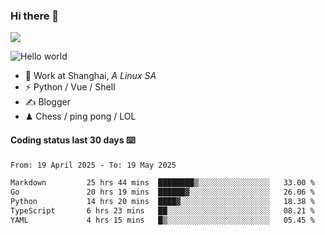 ### Hi there 👋
![](https://komarev.com/ghpvc/?username=Xuhandsome)


<img src="https://github-readme-stats.vercel.app/api?username=XuHandsome&show_icons=true&theme=merko" alt="Hello world">

<br/>

- 🍻  Work at Shanghai, _A Linux SA_
- ⚡  Python / Vue / Shell
- ✍️  Blogger
- ♟  Chess / ping pong / LOL

#### Coding status last 30 days ⌨️

<!--START_SECTION:waka-->

```txt
From: 19 April 2025 - To: 19 May 2025

Markdown         25 hrs 44 mins  ████████▒░░░░░░░░░░░░░░░░   33.00 %
Go               20 hrs 19 mins  ██████▓░░░░░░░░░░░░░░░░░░   26.06 %
Python           14 hrs 20 mins  ████▓░░░░░░░░░░░░░░░░░░░░   18.38 %
TypeScript       6 hrs 23 mins   ██░░░░░░░░░░░░░░░░░░░░░░░   08.21 %
YAML             4 hrs 15 mins   █▒░░░░░░░░░░░░░░░░░░░░░░░   05.45 %
```

<!--END_SECTION:waka-->
